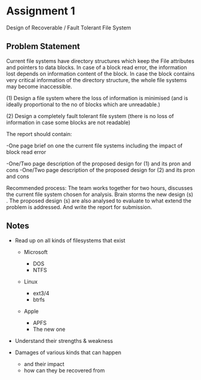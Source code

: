 
# Assignment 1

Design of Recoverable / Fault Tolerant File System

## Problem Statement

Current file systems have directory structures which keep the File attributes and pointers to data blocks. In case of a block read error, the information lost depends on information content of the block. In case the block contains very critical information of the directory structure, the whole file systems may become inaccessible.

(1) Design a file system where the loss of information is minimised (and is ideally proportional to the no of blocks which are unreadable.)

(2) Design a completely fault tolerant file system (there is no loss of information in case some blocks are not readable)

The report should contain:

-One page brief on one the current file systems including the impact of block read error

-One/Two page description of the proposed design for (1) and its pron and cons
-One/Two page description of the proposed design for (2) and its pron and cons

Recommended process: The team works together for two hours, discusses the current file system chosen for analysis. Brain storms the new design (s) . The proposed design (s) are also analysed to evaluate to what extend the problem is addressed. And write the report for submission.

## Notes

* Read up on all kinds of filesystems that exist
    - Microsoft
        + DOS
        + NTFS

    - Linux
        + ext3/4
        + btrfs

    - Apple
        + APFS
        + The new one

* Understand their strengths & weakness

* Damages of various kinds that can happen
    - and their impact
    - how can they be recovered from

